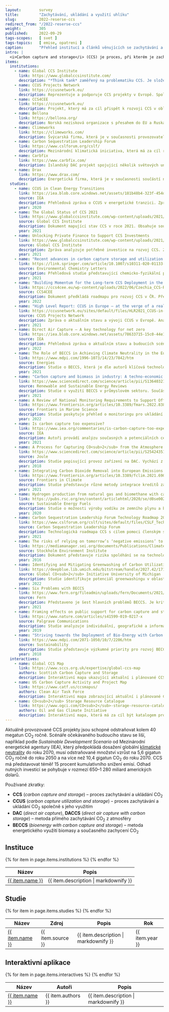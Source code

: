 ```yaml
---
layout:        survey
title:         "Zachytávání, ukládání a využití uhlíku"
slug:          2022-reserse-ccs
redirect_from: "/2022-reserse-ccs"
weight:        305
published:     2022-09-29
tags-scopes:   [ svet ]
tags-topics:   [ emise, opatreni ]
caption:       "Přehled institucí a článků věnujících se zachytávání a ukládání uhlíku z atmosféry."
intro: |
  <i>Carbon capture and storage</i> (CCS) je proces, při kterém je zachytáván CO<sub>2</sub>, který je následně uložen, aby neunikl zpět do atmosféry. Jedná se o potenciálně klíčový nástroj pro mitigaci změn klimatu a je součástí většiny scénářů k dosažení klimatické neutrality.
items:
  institutions:
    - name: Global CCS Institute
      link: https://www.globalccsinstitute.com/
      description: "*Think tank* zaměřený na problematiku CCS. Je složený z národních vlád, soukromých firem, nadnárodních korporací, výzkumných a neziskových organizací. Mezi hlavní cíle organizace patří informování o aktuálních poznatcích, budování narativu ohledně prospěšnosti CCS a zároveň směrování investic do této oblasti."
    - name: CCUS Projects Network
      link: https://ccusnetwork.eu/
      description: Reprezentuje a podporuje CCS projekty v Evropě. Spolupracuje s Evropskou komisí a napomáhá členským státům snižovat emise. Mezi členy patří organizace, které přímo staví či operují CCS projekty v Evropě. Cílem je vytvořit prostor pro sdílení know-how a budování povědomí o existujících CCS projektech.
    - name: CCS4CEE
      link: https://ccusnetwork.eu/
      description: Projekt, který má za cíl přispět k rozvoji CCS v oblasti střední a východní Evropy ve státech V4, Baltských zemích, Slovinsku, Chorvatsku, Rumunsku a na Ukrajině. Do projektu je zapojeno i Norsko. Věnuje se zmapování stavu CCS v zemích střední a východní Evropy, vytváření národních plánů, budování spolupráce mezi místními aktéry a podpoře implementace CCS plánů.
    - name: Bellona
      link: https://bellona.org/
      description: Norská nezisková organizace s přesahem do EU a Ruska, která má za cíl čelit klimatickým výzvám. Identifikuje a prosazuje udržitelná řešení prostřednictvím spolupráce se státy, privátním sektorem, neziskovými organizacemi a obecně s těmi, kdo rozhodují o budoucnosti klimatu. Cílem je skloubit environmentální a sociální prospěšnost s finanční udržitelností. Bellona patřila mezi první neziskové organizace, které začaly propagovat CCS jako nutné a prospěšné řešení, bez kterého nelze splnit aktuální klimatické cíle.
    - name: Climeworks
      link: https://climeworks.com/
      description: Švýcarská firma, která je v současnosti provozovatelem největšího zařízení pro DAC na světě, jenž se nachází na Islandu. Climeworks nabízí možnost jednotlivcům i firmám zakoupit odstranění CO<sub>2</sub> ze vzduchu.
    - name: Carbon Sequestration Leadership Forum
      link: https://www.cslforum.org/cslf/
      description: Mezinárodní klimatická iniciativa, která má za cíl rozvoj technologií CCS prostřednictvím budování povědomí. Prosazuje právní, ekonomické, regulační a institucionální kroky vedoucí k rozvoji CCS. Mezi členy patří státy EU, USA, Čína, Indie, Brazílie a mnoho dalších zemí reprezentujících 60 % světové populace a 80 % globálních emisí.
    - name: Carbfix
      link: https://www.carbfix.com/
      description: Islandský DAC projekt spojující několik světových univerzit a výzkumných center s energetickou firmou Reykjavík Energy. Vzhledem k využití geotermální energie dostupné na Islandu jde o projekt s jednou z nejnižších cen za odstranění tuny CO<sub>2</sub>.
    - name: Drax
      link: https://www.drax.com/
      description: Energetická firma, která je v současnosti součástí některých z největších projektů v oblasti BECCS a konverze elektráren využívajících uhlí na spalování biomasy. V současnosti je ovšem jedním z největších emitentů CO<sub>2</sub> ve Velké Británii. Firma má plán stát se uhlíkově negativní do roku 2030.
  studies:
    - name: CCUS in Clean Energy Transitions
      link: https://iea.blob.core.windows.net/assets/181b48b4-323f-454d-96fb-0bb1889d96a9/CCUS_in_clean_energy_transitions.pdf
      source: IEA
      description: Přehledová zpráva o CCUS v energetické tranzici. Zpráva analyzuje technologickou připravenost napříč CCUS hodnotovým řetězcem. Autoři konstatují, že dosažení uhlíkové neutrality bude v podstatě nemožné bez CCUS. Dle zprávy bude pro dosažení klimatické neutrality v roce 2070 nutné odstraňovat 10,4 gigatun CO<sub>2</sub> ročně a CCUS bude představovat 15 % kumulativního snížení emisí. Je zdůrazněno, že CCUS umožňuje snižování emisí z existující energetické infrastruktury a obtížně transformovatelných průmyslových sektorů. Analyzuje možnost využití CCUS pro výrobu nízkouhlíkového vodíku. V rámci zprávy jsou popsány globální možnosti ukládání zachyceného CO<sub>2</sub>. Dále jsou nabídnuty kroky, jak CCUS podpořit jakožto klíčovou součást klimatické neutrality.
      year: 2020
    - name: The Global Status of CCS 2021
      link: https://www.globalccsinstitute.com/wp-content/uploads/2021/11/Global-Status-of-CCS-2021-Global-CCS-Institute-1121.pdf
      source: Global CCS Institute
      description: Dokument mapující stav CCS v roce 2021. Obsahuje souhrnný přehled a kategorizaci existujících a budovaných CCS projektů. Poskytuje přehled o CCS v národních klimatických plánech.  Prezentuje regionální přehledy zaměřené na severní Ameriku, asijsko-pacifický region, Evropu a sousedící regiony a na státy Rady pro spolupráci arabských států v Zálivu. CCS je v rámci dokumentu propojeno s tématy financování, mezinárodními sítěmi, průmyslem, produkcí vodíku a tématikou ESG.
      year: 2021
    - name: Unlocking Private Finance to Support CCS Investments
      link: https://www.globalccsinstitute.com/wp-content/uploads/2021/06/Unlocking-Private-Finance-for-CCS-Thought-Leadership-Report-1.pdf
      source: Global CCS Institute
      description: Zpráva analyzuje potřebné investice na rozvoj CCS. Zaměřuje se zejména na roli privátního sektoru a představuje nutné zdroje a metody financování. Obsahuje sadu doporučení pro státy, jak investice podpořit. Klíčové je zjištění, že na dosažení *Sustainable Development Scenario* Mezinárodní energetické agentury (IEA) bude zapotřebí investovat 650–1 280 miliard amerických dolarů.
      year: 2021
    - name: "Recent advances in carbon capture storage and utilization technologies: a review"
      link: https://link.springer.com/article/10.1007/s10311-020-01133-3
      source: Environmental Chemistry Letters
      description: Přehledová studie představující chemicko-fyzikální poznatky a technologický pokrok CCS. Studie představuje různé metody CCS společně s jejich finančními náklady. Studie dále pojednává o možnostech geologického ukládání CO<sub>2</sub>. Je zde přítomný přehled možností využití CO<sub>2</sub> například při produkci paliv či v chemickém a potravinářském průmyslu.
      year: 2021
    - name: "Building Momentum for the Long-term CCS Deployment in the CEE Region: CCS National Roadmap Czechia"
      link: https://ccs4cee.eu/wp-content/uploads/2022/06/Czechia_CCS-Roadmap.pdf
      source: CCS4CEE
      description: Dokument předkládá roadmapu pro rozvoj CCS v ČR. Představuje situaci v EU a mapuje stav CCS v české legislativě, strategiích a současné místní zkušenosti, které dle autorů jsou na nízké úrovni a neodpovídají možnému potenciálu. Roadmapa představuje kroky na rozvoj CCS, které jsou děleny do kategorií výzkumu a inovací, regulačního a politického rámce, zapojení stakeholderů a šíření know-how. Roadmapa zohledňuje sociální aspekty a veřejnou podporu. Obsahuje doporučení, která lze vykonat v nejbližší době.
      year: 2022
    - name: "High Level Report: CCUS in Europe – at the verge of a real break-trough"
      link: https://ccusnetwork.eu/sites/default/files/HLR2021_CCUS-in-Europe-at-the-verge-of-a-real-break-trough.pdf
      source: CCUS Projects Network
      description: Zpráva o aktuálním stavu a vývoji CCUS v Evropě. Analyzuje Zelenou dohodu pro Evropu a klimatické právo EU v kontextu CCUS. CCUS je prezentováno jako jediný proveditelný způsob, jak redukovat emise v sektorech jako je například výroba cementu. Zpráva analyzuje vliv ceny uhlíku v rámci EU ETS, změny v průmyslové politice EU, CCUS jako zdroje energie, návaznost na produkci vodíku či rozvoj transportu a ukládání CO<sub>2</sub> jako služby. Představeny jsou bariéry pro CCUS a možné způsoby, jak je překonat.
      year: 2021
    - name: Direct Air Capture – A key technology for net zero
      link: https://iea.blob.core.windows.net/assets/78633715-15c0-44e1-81df-41123c556d57/DirectAirCapture_Akeytechnologyfornetzero.pdf
      source: IEA
      description: Přehledová zpráva o aktuálním stavu a budoucích scénářích vývoje DAC s návazností na klimatickou neutralitu. Podle scénáře IEA bude nutné přes DAC zachytávat 85 megatun CO<sub>2</sub> do roku 2030 a 980 megatun CO<sub>2</sub> v roce 2050 ve srovnání s dnešními 0,01 megatuny CO<sub>2</sub>. Zpráva představuje bariéry a příležitosti, společně s potřebami pro budoucí vývoj. Je přítomný přehled různých metod DAC a mapování odlišných ekonomických výhledů v různých regionech. Autoři představují šest priorit, které by pomohly dalšímu rozvoji.
      year: 2022
    - name: The Role of BECCS in Achieving Climate Neutrality in the European Union
      link: https://www.mdpi.com/1996-1073/14/23/7842/htm
      source: Energies
      description: Studie o BECCS, která je dle autorů klíčová technologie pro dosažení klimatických cílů EU. Je analyzována proveditelnost BECCS z technického, ekonomického i environmentálního hlediska. Dále je analyzována výroba elektřiny a tepla. Dochází k závěru, že BECCS může být důležitým energetickým zdrojem vyvažujícím obnovitelné zdroje, a může tvořit alternativu k plynovým či jaderným elektrárnám. Zároveň upozorňuje na nutnost udržitelného zdroje biomasy.
      year: 2021
    - name: "Carbon capture and biomass in industry: A techno-economic analysis and comparison of negative emission options"
      link: https://www.sciencedirect.com/science/article/pii/S136403212100318X
      source: Renewable and Sustainable Energy Reviews
      description: Studie o využití BECCS v průmyslovém sektoru. Součástí je přehled literatury poukazující na bariéry aplikace BECCS v průmyslu. V rámci modelů počítajících s cenou odstranění tuny CO<sub>2</sub> pod 100 euro se ukazuje velký potenciál pro redukci emisí napříč průmyslovými sektory. U výroby železa, oceli, vodíku a papíru existuje možnost celkových negativních emisí.
      year: 2021
    - name: A Review of National Monitoring Requirements to Support Offshore Carbon Capture and Storage
      link: https://www.frontiersin.org/articles/10.3389/fmars.2022.838309/full
      source: Frontiers in Marine Science
      description: Studie poskytuje přehled o monitoringu pro ukládání CO<sub>2</sub> v geologických formacích v oceánech a mořích. Rozebírá rizika úniků CO<sub>2</sub> v různých fázích jako je transport či ukládání. Největší riziko vidí v únicích z potrubí. Studie poukazuje na malé riziko a dopad úniků. Studie apeluje na vytvoření systému monitoringu pro tyto události a nabízí několik doporučení pro minimalizaci rizik.
      year: 2022
    - name: Is carbon capture too expensive?
      link: https://www.iea.org/commentaries/is-carbon-capture-too-expensive
      source: IEA
      description: Autoři provádí analýzu současných a potenciálních cen CCS. Poukazují na to, že ceny se liší dle metody CCS a mají potenciál klesat. Autoři tvrdí, že pro některé průmysly jde o nejlevnější způsob, jak snižovat své emise a že CCS je nutné pro klimatickou neutralitu. U DAC se cena pohybuje mezi 134–342 americkými dolaru za odstraněnou tunu CO<sub>2</sub>, u výroby elektřiny je rozmezí 50–100 dolarů, u výroby cementu 60–120 dolarů, zatímco u výroby železa a oceli se pohybuje v rozmezí 40–100 dolarů za tunu CO<sub>2</sub>.
      year: 2021
    - name: A Process for Capturing CO<sub>2</sub> from the Atmosphere
      link: https://www.sciencedirect.com/science/article/pii/S2542435118302253
      source: Joule
      description: Studie popisující provoz zařízení na DAC. Vychází z pilotního projektu a popisuje technologické specifikace daného zařízení. V rámci studie se objevuje analýza ceny, která se pohybuje v rozmezí 94–232 amerických dolarů, což je podstatně méně než v předchozích studiích. Výzkumníci jsou zaměstnanci daného DAC provozu.
      year: 2018
    - name: Integrating Carbon Dioxide Removal into European Emissions Trading
      link: https://www.frontiersin.org/articles/10.3389/fclim.2021.690023/full
      source: Frontiers in Climate
      description: Studie představuje různé metody integrace kreditů za CCS do systému obchodování s emisními povolenkami EU ETS. Rozebírá ekonomické, politické a právní bariéry integrace CCS kreditů do systému EU ETS. Zároveň představuje argumenty pro nutnost této integrace. Studie poukazuje na možnosti této integrace pro rozvoj CCS technologií a zaměřuje se na BECCS a DAC jako nejvhodnější kandidáty pro začlenění do systému EU ETS.
      year: 2021
    - name: Hydrogen production from natural gas and biomethane with carbon capture and storage – A techno-environmental analysis
      link: https://pubs.rsc.org/en/content/articlehtml/2020/se/d0se00222d
      source: Sustainable Energy Fuels
      description: Studie o možnosti výroby vodíku ze zemního plynu a biometanu s využitím CCS. Klíčové je zjištění, že v kombinaci s CCS se může produkce vodíku z plynu blížit z hlediska emisní zátěže produkci vodíku z obnovitelných zdrojů, zatímco produkce vodíku z biometanu skýtá možnosti negativních emisí.
      year: 2020
    - name: Carbon Sequestration Leadership Forum Technology Roadmap 2021
      link: https://www.cslforum.org/cslf/sites/default/files/CSLF_Tech_Roadmap_2021_final_0.pdf
      source: Carbon Sequestration Leadership Forum
      description: Technologická roadmapa CCS s cílem pomoci členským státům Carbon Sequestration Leadership Forum implementovat nutné kroky pro rozvoj CCS do svých národních strategií. Dokument mapuje klíčové kroky v oblasti zachytávání, transportace, uchovávání a využití CO<sub>2</sub> a dává doporučení co mají jednotlivé členské státy či regiony dělat.
      year: 2021
    - name: The risks of relying on tomorrow’s ‘negative emissions’ to guide today’s mitigation action
      link: https://mediamanager.sei.org/documents/Publications/Climate/SEI-WP-2016-08-Negative-emissions.pdf
      source: Stockholm Environment Institute
      description: Dokument představuje rizika spoléhání se na technologie negativních emisí jako BECCS. Závěr je, že spoléhání se na budoucí snížení emisí přes CCS může zpomalovat snižování dnešních emisí. Je zdůrazněno riziko toho, že technologie negativních emisí se nakonec ukážou být neproveditelné na potřebné škále či jejich použití bude mít negativní sociální a ekologické důsledky.
      year: 2016
    - name: Identifying and Mitigating Greenwashing of Carbon Utilization Products
      link: https://deepblue.lib.umich.edu/bitstream/handle/2027.42/171930/Greenwashing%20of%20Carbon%20Utilization%202022.pdf?sequence=4&isAllowed=y
      source: Global CO<sub>2</sub> Initiative University of Michigan
      description: Studie identifikuje potenciál greenwashingu v oblasti CCUS. Ukazuje hlavní potenciální způsoby, kterým mohou projekty CCUS být prezentovány jako více ekologické, než ve skutečnosti jsou. Studie poskytuje sadu doporučení, která by měla zajistit, že dopad technologií CCUS bude pozitivní a nedojde ke greenwashingu.
      year: 2022
    - name: Six Problems with BECCS
      link: https://www.fern.org/fileadmin/uploads/fern/Documents/2021/Six_problems_with_BECCS.pdf
      source: Fern
      description: Představeno je šest hlavních problémů BECCS. Je kritizován předpoklad, že bioenergie je uhlíkově neutrální. Dále je kritizováno ohrožení biodiverzity a snížení potravinové bezpečnosti vzhledem k prostorovým nárokům pěstování biomasy potřebné ke škálovatelnosti BECCS. Zmíněny jsou zároveň nároky na vodu a možnost prodlužování životnosti fosilní infrastruktury vzhledem k očekávanému využití BECCS v budoucnosti.
      year: 2021
    - name: Framing effects on public support for carbon capture and storage
      link: https://www.nature.com/articles/s41599-019-0217-x
      source: Palgrave Communications
      description: Studie analyzuje individuální, geografické a informační faktory, které ovlivňují vnímání CCS veřejností. Porovnává pět zemí a jejich míru akceptace. Studie řeší, jak lze zvýšit podporu pro tyto projekty. Ukazuje, že CCS je kontroverzní technologie a že míra ochoty se liší podle toho, zda jde pouze o CCS nebo CCUS, jak je téma rámováno, a to zda se mluví i o nákladech.
      year: 2019
    - name: "Striving towards the Deployment of Bio-Energy with Carbon Capture and Storage (BECCS): A Review of Research Priorities and Assessment Needs"
      link: https://www.mdpi.com/2071-1050/10/7/2206/htm
      source: Sustainability
      description: Studie představuje výzkumné priority pro rozvoj BECCS, které je viděno jako jedna z nejslibnějších technologií pro mitigaci změny klimatu a dosažení klimatické neutrality. V rámci studie je poukázáno na mezery ve výzkumu týkajícího se BECCS zejména z hlediska vlivu na udržitelnost a využívání půdy. Podle autorů je možné tyto nejistoty a další bariéry k rozvoji BECCS do budoucna vyřešit a studie předkládá několik klíčových doporučení.
      year: 2018
  interactives:
    - name: Global CCS Map
      link: https://www.sccs.org.uk/expertise/global-ccs-map
      authors: Scottish Carbon Capture and Storage
      description: Interaktivní mapa ukazující aktuální i plánované CCS projekty po celém světě. Mapa ukazuje projekty zachycující více než 500 000 tun CO<sub>2</sub> ročně. Ovšem obsahuje i menší zařízení, pokud se jedná například o významné pilotní projekty.
    - name: US Carbon Capture Activity and Project Map
      link: https://www.catf.us/ccsmapus/
      authors: Clean Air Task Force
      description: Interaktivní mapa zobrazující aktuální i plánované CCS projekty v USA, Evropě a na Blízkém východě. Projekty jsou kategorizovány podle velikosti a typu.
    - name: CO<sub>2</sub> Storage Resource Catalogue
      link: https://www.ogci.com/CO<sub>2</sub>-storage-resource-catalogue/
      authors: Oil and Gas Climate Initiative
      description: Interaktivní mapa, která má za cíl být katalogem pro hodnocení možností geologického ukládání CO<sub>2</sub> po celém světě.
---
```


Aktuálně provozované CCS projekty jsou schopné odstraňovat kolem 40 megatun CO<sub>2</sub> ročně. Scénáře očekávaného budoucího stavu se liší, například podle *Sustainable Development Scenario* od Mezinárodní energetické agentury (IEA), který předpokládá dosažení globální [klimatické neutrality](/explainery/uhlikova-neutralita) do roku 2070, musí odstraňované množství vzrůst na 5,6 gigatun CO<sub>2</sub> ročně do roku 2050 a na více než 10,4 gigatun CO<sub>2</sub> do roku 2070. CCS má představovat téměř 15 procent kumulativního snížení emisí. Odhad nutných investicí se pohybuje v rozmezí 650–1 280 miliard amerických dolarů.

Používané zkratky:

* __CCS__ (*carbon capture and storage*) – proces zachytávání a ukládání CO<sub>2</sub>
* __CCUS__ (*carbon capture utilization and storage*) – proces zachytávání a ukládání CO<sub>2</sub> společně s jeho využitím
* __DAC__ (*direct air capture*), __DACCS__ (*direct air capture with carbon storage*) – metoda přímého zachytávání CO<sub>2</sub> z atmosféry
* __BECCS__ (*bioenergy with carbon capture and storage*) – metoda energetického využití biomasy a současného zachycení CO<sub>2</sub>

## Instituce

<table class="table table-striped table-hover mt-4 mb-4">
  <thead>
    <tr>
      <th scope="col" class="text-uppercase">Název</th>
      <th scope="col" class="text-uppercase">Popis</th>
    </tr>
  </thead>
  <tbody>
    {% for item in page.items.institutions %}
    <tr>
      <td class="align-middle font-weight-bold">
        <a href="{{ item.link }}">{{ item.name }}</a>
      </td>
      <td class="align-middle">{{ item.description | markdownify }}</td>
    </tr>
    {% endfor %}
  </tbody>
</table>


## Studie

<table class="table table-striped table-hover mt-4 mb-4">
  <thead>
    <tr>
      <th scope="col" class="text-uppercase">Název</th>
      <th scope="col" class="text-uppercase">Zdroj</th>
      <th scope="col" class="text-uppercase">Popis</th>
      <th scope="col" class="text-uppercase">Rok</th>
    </tr>
  </thead>
  <tbody>
    {% for item in page.items.studies %}
    <tr>
      <td class="align-middle font-weight-bold">
        <a href="{{ item.link }}">{{ item.name }}</a>
      </td>
      <td class="align-middle">{{ item.source }}</td>
      <td class="align-middle">{{ item.description | markdownify }}</td>
      <td class="align-middle">{{ item.year }}</td>
    </tr>
    {% endfor %}
  </tbody>
</table>

## Interaktivní aplikace

<table class="table table-striped table-hover mt-4 mb-4">
  <thead>
    <tr>
      <th scope="col" class="text-uppercase">Název</th>
      <th scope="col" class="text-uppercase">Autoři</th>
      <th scope="col" class="text-uppercase">Popis</th>
    </tr>
  </thead>
  <tbody>
    {% for item in page.items.interactives %}
    <tr>
      <td class="align-middle font-weight-bold">
        <a href="{{ item.link }}">{{ item.name }}</a>
      </td>
      <td class="align-middle">{{ item.authors }}</td>
      <td class="align-middle">{{ item.description | markdownify }}</td>
    </tr>
    {% endfor %}
  </tbody>
</table>
